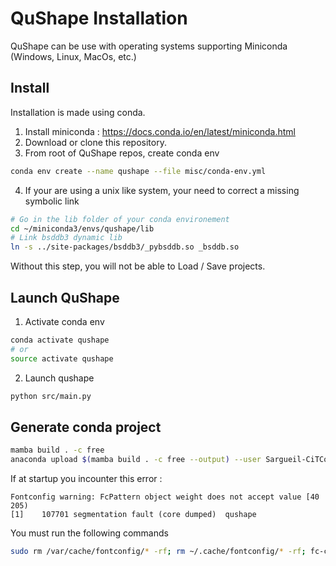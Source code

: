 QuShape Installation
====================

QuShape can be use with operating systems supporting Miniconda (Windows, Linux, MacOs, etc.)

## Install
Installation is made using conda.

1. Install miniconda : https://docs.conda.io/en/latest/miniconda.html
2. Download or clone this repository.
3. From root of QuShape repos, create conda env
```bash
conda env create --name qushape --file misc/conda-env.yml
```
4. If your are using a unix like system, your need to correct a missing symbolic link
```bash
# Go in the lib folder of your conda environement
cd ~/miniconda3/envs/qushape/lib
# Link bsddb3 dynamic lib
ln -s ../site-packages/bsddb3/_pybsddb.so _bsddb.so
```
Without this step, you will not be able to Load / Save projects.

## Launch QuShape

1. Activate conda env

```bash
conda activate qushape
# or
source activate qushape
```

2. Launch qushape 
```bash
python src/main.py
```

##  Generate conda project

```bash
mamba build . -c free
anaconda upload $(mamba build . -c free --output) --user Sargueil-CiTCoM 
```

If at startup you incounter this error : 
```
Fontconfig warning: FcPattern object weight does not accept value [40 205)
[1]    107701 segmentation fault (core dumped)  qushape
```

You must run the following commands
```bash
sudo rm /var/cache/fontconfig/* -rf; rm ~/.cache/fontconfig/* -rf; fc-cache -r
```
